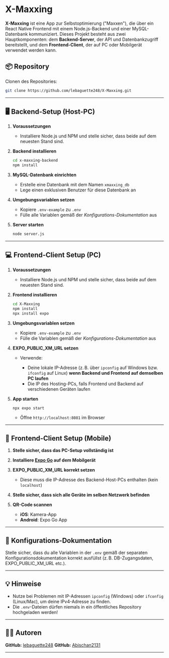 
# X-Maxxing

**X-Maxxing** ist eine App zur Selbstoptimierung ("Maxxen"), die über ein React Native Frontend mit einem Node.js-Backend und einer MySQL-Datenbank kommuniziert. Dieses Projekt besteht aus zwei Hauptkomponenten: dem **Backend-Server**, der API und Datenbankzugriff bereitstellt, und dem **Frontend-Client**, der auf PC oder Mobilgerät verwendet werden kann.


## 📦 Repository

Clonen des Repositories:
```bash
git clone https://github.com/lebaguette248/X-Maxxing.git
````

---

## 🖥️ Backend-Setup (Host-PC)

1. **Voraussetzungen**

   * Installiere Node.js und NPM und stelle sicher, dass beide auf dem neuesten Stand sind.

2. **Backend installieren**

   ```bash
   cd x-maxxing-backend
   npm install
   ```

3. **MySQL-Datenbank einrichten**

   * Erstelle eine Datenbank mit dem Namen `xmaxxing_db`
   * Lege einen exklusiven Benutzer für diese Datenbank an

4. **Umgebungsvariablen setzen**

   * Kopiere `.env-example` zu `.env`
   * Fülle alle Variablen gemäß der *Konfigurations-Dokumentation* aus

5. **Server starten**

   ```bash
   node server.js
   ```

---

## 💻 Frontend-Client Setup (PC)

1. **Voraussetzungen**

   * Installiere Node.js und NPM und stelle sicher, dass beide auf dem neuesten Stand sind.

2. **Frontend installieren**

   ```bash
   cd X-Maxxing
   npm install
   npx install expo
   ```

3. **Umgebungsvariablen setzen**

   * Kopiere `.env-example` zu `.env`
   * Fülle die Variablen gemäß der *Konfigurations-Dokumentation* aus

4. **EXPO\_PUBLIC\_XM\_URL setzen**

   * Verwende:

     * Deine lokale IP-Adresse (z. B. über `ipconfig` auf Windows bzw. `ifconfig` auf Linux) **wenn Backend und Frontend auf demselben PC laufen**
     * Die IP des Hosting-PCs, falls Frontend und Backend auf verschiedenen Geräten laufen

5. **App starten**

   ```bash
   npx expo start
   ```

   * Öffne `http://localhost:8081` im Browser

---

## 📱 Frontend-Client Setup (Mobile)

1. **Stelle sicher, dass das PC-Setup vollständig ist**

2. **Installiere [Expo Go](https://expo.dev/client) auf dem Mobilgerät**

3. **EXPO\_PUBLIC\_XM\_URL korrekt setzen**

   * Diese muss die IP-Adresse des Backend-Host-PCs enthalten (kein `localhost`)

4. **Stelle sicher, dass sich alle Geräte im selben Netzwerk befinden**

5. **QR-Code scannen**

   * **iOS**: Kamera-App
   * **Android**: Expo Go App

---

## 🧩 Konfigurations-Dokumentation

Stelle sicher, dass du alle Variablen in der `.env` gemäß der separaten Konfigurationsdokumentation korrekt ausfüllst (z. B. DB-Zugangsdaten, EXPO\_PUBLIC\_XM\_URL etc.).

---

## 💡 Hinweise

* Nutze bei Problemen mit IP-Adressen `ipconfig` (Windows) oder `ifconfig` (Linux/Mac), um deine IPv4-Adresse zu finden.
* Die `.env`-Dateien dürfen niemals in ein öffentliches Repository hochgeladen werden!

---

## 🐱‍💻 Autoren

**GitHub:** [lebaguette248](https://github.com/lebaguette248)
**GitHub:** [Abischan2131](https://github.com/abishan2131)

---

